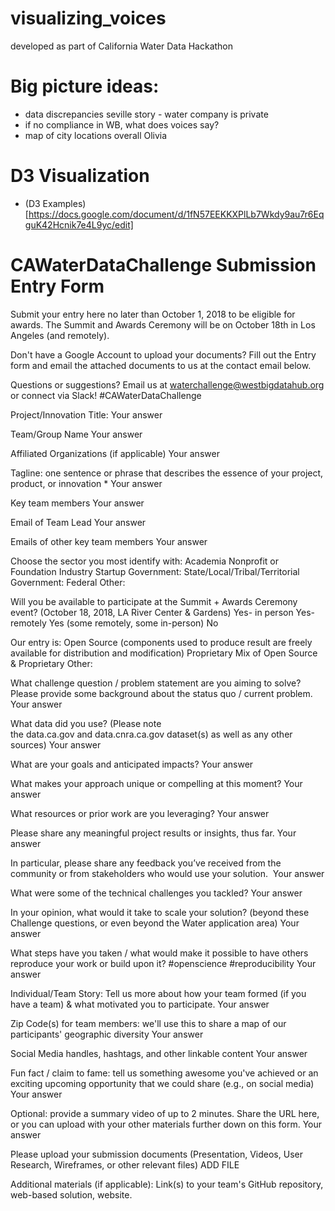 # visualizing_voices
developed as part of California Water Data Hackathon


# Big picture ideas:	
	
* data discrepancies	seville story - water company is private
* if no compliance in WB, what does voices say?	
* map of city locations overall	Olivia


# D3 Visualization

* (D3 Examples)[https://docs.google.com/document/d/1fN57EEKKXPlLb7Wkdy9au7r6EqguK42Hcnik7e4L9yc/edit]


# CAWaterDataChallenge Submission Entry Form

Submit your entry here no later than October 1, 2018 to be eligible for awards. The Summit and Awards Ceremony will be on October 18th in Los Angeles (and remotely).

Don't have a Google Account to upload your documents? Fill out the Entry form and email the attached documents to us at the contact email below.

Questions or suggestions? Email us at waterchallenge@westbigdatahub.org or connect via Slack! #CAWaterDataChallenge

Project/Innovation Title:
Your answer

Team/Group Name
Your answer

Affiliated Organizations (if applicable)
Your answer

Tagline: one sentence or phrase that describes the essence of your project, product, or innovation *
Your answer

Key team members
Your answer

Email of Team Lead
Your answer

Emails of other key team members
Your answer

Choose the sector you most identify with:
Academia
Nonprofit or Foundation
Industry
Startup
Government: State/Local/Tribal/Territorial
Government: Federal
Other:

Will you be available to participate at the Summit + Awards Ceremony event? (October 18, 2018, LA River Center & Gardens)
Yes- in person
Yes- remotely
Yes (some remotely, some in-person)
No

Our entry is:
Open Source (components used to produce result are freely available for distribution and modification)
Proprietary
Mix of Open Source & Proprietary
Other:

What challenge question / problem statement are you aiming to solve? Please provide some background about the status quo / current problem.
Your answer

What data did you use? (Please note the data.ca.gov and data.cnra.ca.gov dataset(s) as well as any other sources)
Your answer

What are your goals and anticipated impacts?
Your answer

What makes your approach unique or compelling at this moment?
Your answer

What resources or prior work are you leveraging?
Your answer

Please share any meaningful project results or insights, thus far.
Your answer

In particular, please share any feedback you’ve received from the community or from stakeholders who would use your solution. 
Your answer

What were some of the technical challenges you tackled?
Your answer

In your opinion, what would it take to scale your solution? (beyond these Challenge questions, or even beyond the Water application area)
Your answer

What steps have you taken / what would make it possible to have others reproduce your work or build upon it? #openscience #reproducibility
Your answer

Individual/Team Story: Tell us more about how your team formed (if you have a team) & what motivated you to participate.
Your answer

Zip Code(s) for team members: we'll use this to share a map of our participants' geographic diversity
Your answer

Social Media handles, hashtags, and other linkable content
Your answer

Fun fact / claim to fame: tell us something awesome you've achieved or an exciting upcoming opportunity that we could share (e.g., on social media)
Your answer

Optional: provide a summary video of up to 2 minutes. Share the URL here, or you can upload with your other materials further down on this form.
Your answer

Please upload your submission documents (Presentation, Videos, User Research, Wireframes, or other relevant files)
ADD FILE

Additional materials (if applicable): Link(s) to your team's GitHub repository, web-based solution, website.
